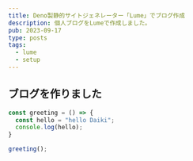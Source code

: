 ```yaml
---
title: Deno製静的サイトジェネレーター「Lume」でブログ作成
description: 個人ブログをLumeで作成しました。
pub: 2023-09-17
type: posts
tags:
  - lume
  - setup
---
```


## ブログを作りました

```js
const greeting = () => {
  const hello = "hello Daiki";
  console.log(hello);
}

greeting();
```